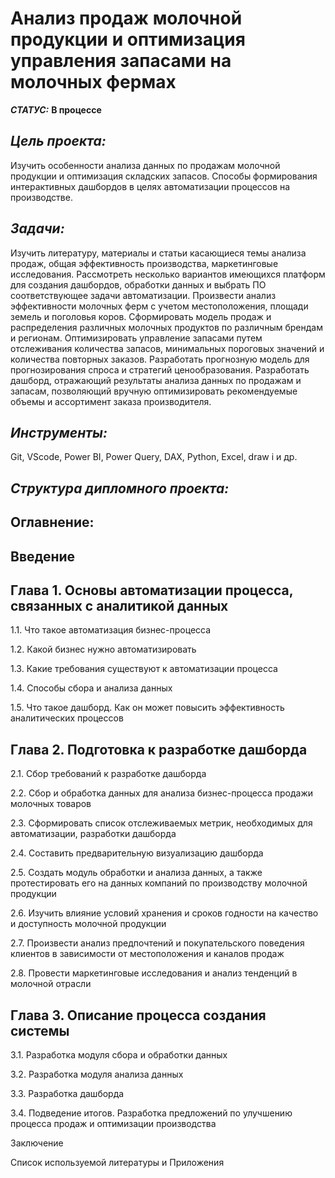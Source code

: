 # Анализ продаж молочной продукции и оптимизация управления запасами на молочных фермах

***СТАТУС:*** **В процессе**

## *Цель проекта:* 

Изучить особенности анализа данных по продажам молочной продукции и оптимизация складских запасов. Способы формирования интерактивных дашбордов в целях автоматизации процессов на производстве.

## *Задачи:* 

Изучить литературу, материалы и статьи касающиеся темы анализа продаж, общая эффективность производства, маркетинговые исследования.
Рассмотреть несколько вариантов имеющихся платформ для создания дашбордов, обработки данных и выбрать ПО соответствующее задачи автоматизации.
Произвести анализ эффективности молочных ферм с учетом местоположения, площади земель и поголовья коров.
Сформировать модель продаж и распределения различных молочных продуктов по различным брендам и регионам.
Оптимизировать управление запасами путем отслеживания количества запасов, минимальных пороговых значений и количества повторных заказов.
Разработать прогнозную модель для прогнозирования спроса и стратегий ценообразования.
Разработать дашборд, отражающий результаты анализа данных по продажам и запасам, позволяющий вручную оптимизировать рекомендуемые объемы и ассортимент заказа производителя.

## *Инструменты:* 

Git, VScode, Power BI, Power Query, DAX, Python, Excel, draw i и др.

## *Структура дипломного проекта:* 

## Оглавнение:

## Введение 

## Глава 1. Основы автоматизации процесса, связанных с аналитикой данных

1.1. Что такое автоматизация бизнес-процесса

1.2. Какой бизнес нужно автоматизировать

1.3. Какие требования существуют к автоматизации процесса

1.4. Способы сбора и анализа данных 

1.5. Что такое дашборд. Как он может повысить эффективность аналитических процессов

## Глава 2. Подготовка к разработке дашборда 

2.1. Сбор требований к разработке дашборда

2.2. Сбор и обработка данных для анализа бизнес-процесса продажи молочных товаров

2.3. Сформировать список отслеживаемых метрик, необходимых для автоматизации, разработки дашборда

2.4. Составить предварительную визуализацию дашборда

2.5. Создать модуль обработки и анализа данных, а также протестировать его на данных компаний по производству молочной продукции

2.6. Изучить влияние условий хранения и сроков годности на качество и доступность молочной продукции

2.7. Произвести анализ предпочтений и покупательского поведения клиентов в зависимости от местоположения и каналов продаж

2.8. Провести маркетинговые исследования и анализ тенденций в молочной отрасли

## Глава 3. Описание процесса создания системы

3.1. Разработка модуля сбора и обработки данных

3.2. Разработка модуля анализа данных

3.3. Разработка дашборда 

3.4. Подведение итогов. Разработка предложений по улучшению процесса продаж и оптимизации производства

Заключение

Список используемой литературы  и Приложения
